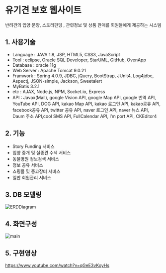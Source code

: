 # 유기견 보호 웹사이트
반려견의 입양·분양, 스토리펀딩 , 관련정보 및 상품 판매를 회원들에게 제공하는 시스템


## 1. 사용기술
* Language : JAVA 1.8, JSP, HTML5, CSS3, JavaScript
* Tool : eclipse, Oracle SQL Developer, StarUML, GitHub, OvenApp
* Database : oracle 11g
* Web Server : Apache Tomcat 9.0.21
* Framwork : Spring 4.0.9, JDBC, jQuery, BootStrap, JUnit4, Log4jdbc, Aspectj, JSON-simple, Jackson, Sweetalert
* MyBatis 3.2.1
* etc : AJAX, Node.js, NPM, Socket.io, Express
* API : Javax(Mail), google Vision API, google Map API, google 번역 API, YouTube API, DOG API,  kakao Map API, kakao 로그인 API, kakao공유 API, facebook공유 API, twitter 공유 API, naver 로그인 API, naver 뉴스 API,  Daum 주소 API,cool SMS API, FullCalendar API, I’m port API, CKEditor4


## 2. 기능
*	Story Funding 서비스
*	입양 중개 및 실종견 수색 서비스
*	동물병원 정보검색 서비스
*	정보 공유 서비스
*	쇼핑몰 및 중고장터 서비스
*	일반 회원관리 서비스


## 3. DB 모델링
![ERDDiagram](https://user-images.githubusercontent.com/50124537/64471708-be046b80-d18f-11e9-9d85-b595a724636a.jpg)

## 4. 화면구성
![main](https://user-images.githubusercontent.com/50124537/64471739-1cc9e500-d190-11e9-8476-b058fdcfc9d7.png)

## 5. 구현영상
https://www.youtube.com/watch?v=qGeE3vKoyHs
